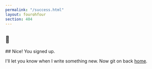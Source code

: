 ```yaml
---
permalink: "/success.html"
layout: fourohfour
section: 404
---
```


<h2 class="emoji">🥳‍</h2>
## Nice! You signed up.

I'll let you know when I write something new. Now git on back [home](/).
